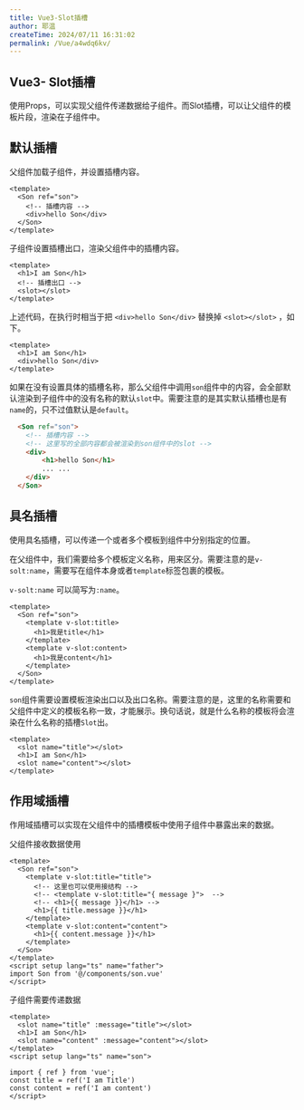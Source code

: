 ```yaml
---
title: Vue3-Slot插槽
author: 耶温
createTime: 2024/07/11 16:31:02
permalink: /Vue/a4wdq6kv/
---
```

## Vue3- Slot插槽
使用Props，可以实现父组件传递数据给子组件。而Slot插槽，可以让父组件的模板片段，渲染在子组件中。
## 默认插槽

父组件加载子组件，并设置插槽内容。
```vue
<template>
  <Son ref="son">
    <!-- 插槽内容 -->
    <div>hello Son</div>
  </Son>
</template>
```
子组件设置插槽出口，渲染父组件中的插槽内容。
```vue
<template>
  <h1>I am Son</h1>
  <!-- 插槽出口 -->
  <slot></slot>
</template>
```

上述代码，在执行时相当于把 `<div>hello Son</div>` 替换掉 `<slot></slot>` ，如下。

```vue
<template>
  <h1>I am Son</h1>
  <div>hello Son</div>
</template>
```
如果在没有设置具体的插槽名称，那么父组件中调用`son`组件中的内容，会全部默认渲染到子组件中的没有名称的默认`slot`中。需要注意的是其实默认插槽也是有`name`的，只不过值默认是`default`。
```html
  <Son ref="son">
    <!-- 插槽内容 -->
    <!-- 这里写的全部内容都会被渲染到son组件中的slot -->
    <div>
        <h1>hello Son</h1>
        ... ...
    </div>
  </Son>
```


## 具名插槽

使用具名插槽，可以传递一个或者多个模板到组件中分别指定的位置。

在父组件中，我们需要给多个模板定义名称，用来区分。需要注意的是`v-solt:name`，需要写在组件本身或者`template`标签包裹的模板。

`v-solt:name` 可以简写为`:name`。
```vue
<template>
  <Son ref="son">
    <template v-slot:title>
      <h1>我是title</h1>
    </template>
    <template v-slot:content>
      <h1>我是content</h1>
    </template>
  </Son>
</template>
```
`son`组件需要设置模板渲染出口以及出口名称。需要注意的是，这里的名称需要和父组件中定义的模板名称一致，才能展示。换句话说，就是什么名称的模板将会渲染在什么名称的插槽`Slot`出。

```vue
<template>
  <slot name="title"></slot>
  <h1>I am Son</h1>
  <slot name="content"></slot>
</template>
```

## 作用域插槽

作用域插槽可以实现在父组件中的插槽模板中使用子组件中暴露出来的数据。

父组件接收数据使用

```vue
<template>
  <Son ref="son">
    <template v-slot:title="title">
      <!-- 这里也可以使用接结构 -->
      <!-- <template v-slot:title="{ message }">  -->
      <!-- <h1>{{ message }}</h1> -->
      <h1>{{ title.message }}</h1>
    </template>
    <template v-slot:content="content">
      <h1>{{ content.message }}</h1>
    </template>
  </Son>
</template>
<script setup lang="ts" name="father">
import Son from '@/components/son.vue'
</script>
```
子组件需要传递数据
```vue
<template>
  <slot name="title" :message="title"></slot>
  <h1>I am Son</h1>
  <slot name="content" :message="content"></slot>
</template>
<script setup lang="ts" name="son">

import { ref } from 'vue';
const title = ref('I am Title')
const content = ref('I am content')
</script>
```





